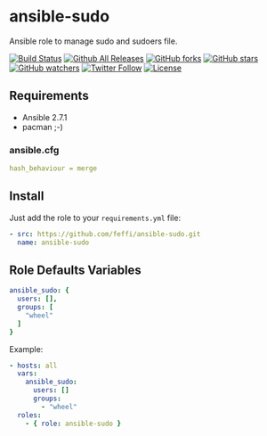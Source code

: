 # ansible-sudo

Ansible role to manage sudo and sudoers file.

[![Build Status](https://img.shields.io/travis/feffi/ansible-sudo.svg)](https://travis-ci.org/feffi/ansible-sudo) [![Github All Releases](https://img.shields.io/github/downloads/feffi/ansible-sudo/total.svg)](https://github.com/feffi/ansible-sudo) [![GitHub forks](https://img.shields.io/github/forks/feffi/ansible-sudo.svg?style=social&label=Fork)](https://github.com/feffi/ansible-sudo) [![GitHub stars](https://img.shields.io/github/stars/feffi/ansible-sudo.svg?style=social&label=Star)](https://github.com/feffi/ansible-sudo) [![GitHub watchers](https://img.shields.io/github/watchers/feffi/ansible-sudo.svg?style=social&label=Watch)](https://github.com/feffi/ansible-sudo) [![Twitter Follow](https://img.shields.io/twitter/follow/feffi1.svg?style=social&label=Follow)](https://twitter.com/feffi1) [![License](http://img.shields.io/:license-mit-blue.svg)](https://github.com/feffi/ansible-sudo/blob/master/LICENSE)
## Requirements

- Ansible 2.7.1
- pacman ;-)

### ansible.cfg

```yaml
hash_behaviour = merge
```

## Install

Just add the role to your ``requirements.yml`` file:

```yaml
- src: https://github.com/feffi/ansible-sudo.git
  name: ansible-sudo
```

## Role Defaults Variables

```yaml
ansible_sudo: {
  users: [],
  groups: [
    "wheel"
  ]
}
```

Example:

```yaml
- hosts: all
  vars:
    ansible_sudo:
      users: []
      groups:
        - "wheel"
  roles:
    - { role: ansible-sudo }
```

